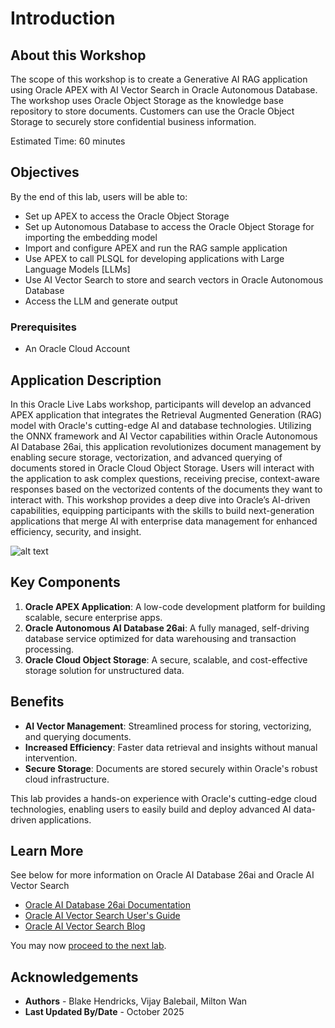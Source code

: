 # Introduction

## About this Workshop

The scope of this workshop is to create a Generative AI RAG application using Oracle APEX with AI Vector Search in Oracle Autonomous Database. The workshop uses Oracle Object Storage as the knowledge base repository to store documents.  Customers can use the Oracle Object Storage to securely store confidential business information.

Estimated Time: 60 minutes

## Objectives

By the end of this lab, users will be able to:

* Set up APEX to access the Oracle Object Storage
* Set up Autonomous Database to access the Oracle Object Storage for importing the embedding model
* Import and configure APEX and run the RAG sample application
* Use APEX to call PLSQL for developing applications with Large Language Models [LLMs]
* Use AI Vector Search to store and search vectors in Oracle Autonomous Database
* Access the LLM and generate output

### Prerequisites

* An Oracle Cloud Account

## Application Description

In this Oracle Live Labs workshop, participants will develop an advanced APEX application that integrates the Retrieval Augmented Generation (RAG) model with Oracle's cutting-edge AI and database technologies. Utilizing the ONNX framework and AI Vector capabilities within Oracle Autonomous AI Database 26ai, this application revolutionizes document management by enabling secure storage, vectorization, and advanced querying of documents stored in Oracle Cloud Object Storage. Users will interact with the application to ask complex questions, receiving precise, context-aware responses based on the vectorized contents of the documents they want to interact with. This workshop provides a deep dive into Oracle’s AI-driven capabilities, equipping participants with the skills to build next-generation applications that merge AI with enterprise data management for enhanced efficiency, security, and insight.

![alt text](images/ai-vector-search-apex-adb.png)

## Key Components

1. **Oracle APEX Application**: A low-code development platform for building scalable, secure enterprise apps.
2. **Oracle Autonomous AI Database 26ai**: A fully managed, self-driving database service optimized for data warehousing and transaction processing.
3. **Oracle Cloud Object Storage**: A secure, scalable, and cost-effective storage solution for unstructured data.

## Benefits

* **AI Vector Management**: Streamlined process for storing, vectorizing, and querying documents.
* **Increased Efficiency**: Faster data retrieval and insights without manual intervention.
* **Secure Storage**: Documents are stored securely within Oracle's robust cloud infrastructure.

This lab provides a hands-on experience with Oracle's cutting-edge cloud technologies, enabling users to easily build and deploy advanced AI data-driven applications.

## Learn More

See below for more information on Oracle AI Database 26ai and Oracle AI Vector Search

* [Oracle AI Database 26ai Documentation](https://docs.oracle.com/en/database/oracle/oracle-database/)
* [Oracle AI Vector Search User's Guide](https://docs.oracle.com/en/database/oracle/oracle-database/26/vecse/index.html)
* [Oracle AI Vector Search Blog](https://blogs.oracle.com/database/post/oracle-announces-general-availability-of-ai-vector-search-in-oracle-database-23ai)

You may now [proceed to the next lab](#next).

## Acknowledgements

* **Authors** - Blake Hendricks, Vijay Balebail, Milton Wan
* **Last Updated By/Date** -  October 2025
